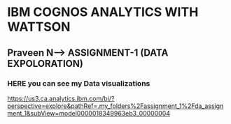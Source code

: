 # IBM COGNOS ANALYTICS WITH WATTSON 
## Praveen N--> ASSIGNMENT-1 (DATA EXPOLORATION) 


### HERE you can see my  Data visualizations 
https://us3.ca.analytics.ibm.com/bi/?perspective=explore&pathRef=.my_folders%2Fassignment_1%2Fda_assignment_1&subView=model0000018349963eb3_00000004
